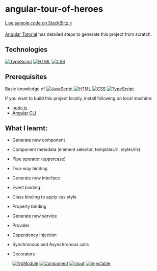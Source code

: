 # angular-tour-of-heroes

[Live sample code on StackBlitz ⚡️](https://stackblitz.com/edit/angular-ivy-olwyad)

<a href="https://angular.io/tutorial">Angular Tutorial</a> has detailed steps to generate this project from scratch.

## Technologies
<a href="https://www.typescriptlang.org/"><img alt="TypeScript" src="https://img.shields.io/badge/typescript-blue"/></a>
<a href="https://developer.mozilla.org/en-US/docs/Glossary/HTML5"><img alt="HTML" src="https://img.shields.io/badge/HTML-yellow"/></a>
<a href="https://developer.mozilla.org/en-US/docs/Web/CSS"><img alt="CSS" src="https://img.shields.io/badge/CSS-brightgreen"/></a>

## Prerequisites

Basic knowledge of <a href="https://developer.mozilla.org/en-US/docs/Web/JavaScript/A_re-introduction_to_JavaScript"><img alt="JavaScript" src="https://img.shields.io/badge/JavaScript-orange"/></a>
<a href="https://developer.mozilla.org/en-US/docs/Learn/HTML/Introduction_to_HTML"><img alt="HTML" src="https://img.shields.io/badge/HTML-brightgreen"/></a>
<a href="https://developer.mozilla.org/en-US/docs/Learn/CSS/First_steps"><img alt="CSS" src="https://img.shields.io/badge/CSS-yellow"/></a>
<a href="https://www.typescriptlang.org/"><img alt="TypeScript" src="https://img.shields.io/badge/typescript-blue"/></a>

If you want to build this project locally, install following on local machine:
- [node.js](https://nodejs.org/en/)
- [Angular CLI](https://angular.io/cli)


## What I learnt:
- Generate new component
- Component metadata (element selector, templateUrl, styleUrls)
- Pipe operator (uppercase)
- Two-way binding
- Generate new interface
- Event binding
- Class binding to apply css style
- Property binding
- Generate new service
- Provider
- Dependency Injection
- Synchronous and Asynchronous calls
- Decorators

  <a href="https://angular.io/api/core/NgModule"><img alt="NgModule" src="https://img.shields.io/badge/@NgModule-blue"/></a>
  <a href="https://angular.io/api/core/Component"><img alt="Component" src="https://img.shields.io/badge/@Component-blue"/></a>
  <a href="https://angular.io/guide/inputs-outputs"><img alt="Input" src="https://img.shields.io/badge/@Input-blue"/></a>
  <a href="https://angular.io/api/core/Injectable"><img alt="Injectable" src="https://img.shields.io/badge/@Injectable-blue"/></a>
